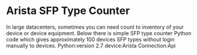 # Arista SFP Type Counter
In large datacenters, sometimes you can need count to inventory of your device or device equipment.
Below there is simple SFP type counter Python code which gives approximately 100 devices SFP types without login manually to devices.
Python:version 2.7
device:Arista
Connection:Api


